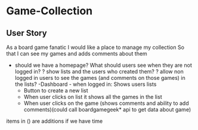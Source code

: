# Game-Collection

## User Story

As a board game fanatic
I would like a place to manage my collection
So that I can see my games and adds comments about them

- should we have a homepage? What should users see when they are not logged in?
    ? show lists and the users who created them?
    ? allow non logged in users to see the games (and comments on those games) in the lists?
-Dashboard - when logged in: Shows users lists
    * Button to create a new list
    * When user clicks on list it shows all the games in the list
    * When user clicks on the game (shows comments and ability to add comments)(could call boardgamegeek* api to get data about game)

items in () are additions if we have time
